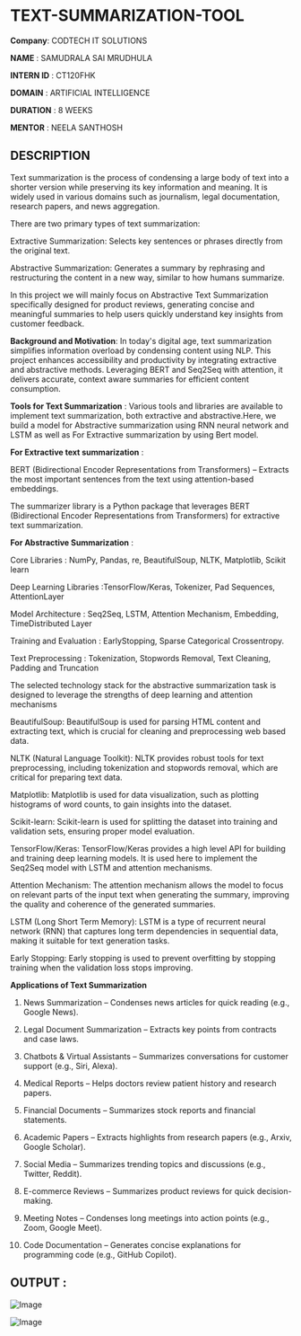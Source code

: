 # TEXT-SUMMARIZATION-TOOL

**Company**: CODTECH IT SOLUTIONS

**NAME** : SAMUDRALA SAI MRUDHULA

**INTERN ID** : CT120FHK

**DOMAIN** : ARTIFICIAL INTELLIGENCE 

**DURATION** : 8 WEEKS

**MENTOR** : NEELA SANTHOSH

## DESCRIPTION 

Text summarization is the process of condensing a large body of text into a shorter version while preserving its key information and meaning. It is widely used in various domains such as journalism, legal documentation, research papers, and news aggregation.

There are two primary types of text summarization:

Extractive Summarization: Selects key sentences or phrases directly from the original text.

Abstractive Summarization: Generates a summary by rephrasing and restructuring the content in a new way, similar to how humans summarize.

In this project we will mainly focus on Abstractive Text Summarization specifically designed for product reviews, generating concise and meaningful summaries to help users quickly understand key insights from customer feedback. 

**Background and Motivation**:
In today's digital age, text summarization simplifies information overload by condensing content using NLP. This project enhances accessibility and productivity by integrating extractive and abstractive methods. Leveraging BERT and Seq2Seq with attention, it delivers accurate, context aware summaries for efficient content consumption.

**Tools for Text Summarization** :
Various tools and libraries are available to implement text summarization, both extractive and abstractive.Here, we build a model for Abstractive summarization using RNN neural network and LSTM as well as For Extractive summarization by using Bert model.

**For Extractive text summarization** :

BERT (Bidirectional Encoder Representations from Transformers) – Extracts the most important sentences from the text using attention-based embeddings.

The summarizer library is a Python package that leverages BERT (Bidirectional Encoder Representations from Transformers) for extractive text summarization.

**For Abstractive Summarization** :

Core Libraries : NumPy, Pandas, re, BeautifulSoup, NLTK, Matplotlib, Scikit learn

Deep Learning Libraries :TensorFlow/Keras, Tokenizer, Pad Sequences, AttentionLayer

Model Architecture : Seq2Seq, LSTM, Attention Mechanism, Embedding, TimeDistributed Layer

Training and Evaluation : EarlyStopping, Sparse Categorical Crossentropy.

Text Preprocessing : Tokenization, Stopwords Removal, Text Cleaning, Padding and Truncation


The selected technology stack for the abstractive summarization task is designed to leverage the strengths of deep learning and attention mechanisms

BeautifulSoup: BeautifulSoup is used for parsing HTML content and extracting text, which is crucial for cleaning and preprocessing web based data.

NLTK (Natural Language Toolkit): NLTK provides robust tools for text preprocessing, including tokenization and stopwords removal, which are critical for preparing text data.

Matplotlib: Matplotlib is used for data visualization, such as plotting histograms of word counts, to gain insights into the dataset.

Scikit-learn: Scikit-learn is used for splitting the dataset into training and validation sets, ensuring proper model evaluation.

TensorFlow/Keras: TensorFlow/Keras provides a high level API for building and training deep learning models. It is used here to implement the Seq2Seq model with LSTM and attention mechanisms.

Attention Mechanism: The attention mechanism allows the model to focus on relevant parts of the input text when generating the summary, improving the quality and coherence of the generated summaries.

LSTM (Long Short Term Memory): LSTM is a type of recurrent neural network (RNN) that captures long term dependencies in sequential data, making it suitable for text generation tasks.

Early Stopping: Early stopping is used to prevent overfitting by stopping training when the validation loss stops improving.

**Applications of Text Summarization**
1. News Summarization – Condenses news articles for quick reading (e.g., Google News).
   
2. Legal Document Summarization – Extracts key points from contracts and case laws.
   
3. Chatbots & Virtual Assistants – Summarizes conversations for customer support (e.g., Siri, Alexa).
   
4. Medical Reports – Helps doctors review patient history and research papers.
   
5. Financial Documents – Summarizes stock reports and financial statements.
    
6. Academic Papers – Extracts highlights from research papers (e.g., Arxiv, Google Scholar).
    
7. Social Media – Summarizes trending topics and discussions (e.g., Twitter, Reddit).
    
8. E-commerce Reviews – Summarizes product reviews for quick decision-making.
    
9. Meeting Notes – Condenses long meetings into action points (e.g., Zoom, Google Meet).
    
10. Code Documentation – Generates concise explanations for programming code (e.g., GitHub Copilot).

## OUTPUT :
![Image](https://github.com/user-attachments/assets/85d6d6a5-e999-4f7b-bfa4-932fa3d5eb38)

![Image](https://github.com/user-attachments/assets/0fdeb274-0906-4974-945f-497608a87656)

